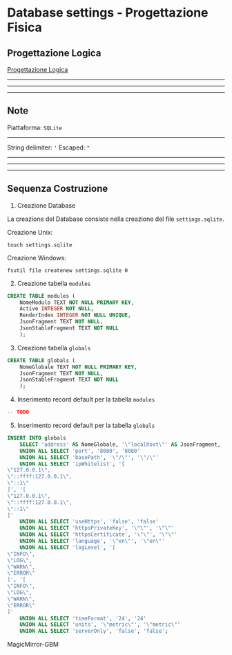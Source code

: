 # Database settings - Progettazione Fisica

## Progettazione Logica

[Progettazione Logica](../Progettazione%20Logica/Progettazione%20Logica.md)

---
---
---

## Note

Piattaforma: `SQLite`

---

String delimiter: `'`
Escaped: `"`

---
---
---

## Sequenza Costruzione

1. Creazione Database

La creazione del Database consiste nella creazione del file
`settings.sqlite`.

Creazione Unix:

```shell
touch settings.sqlite
```

Creazione Windows:

```shell
fsutil file createnew settings.sqlite 0
```

2. Creazione tabella `modules`

```sql
CREATE TABLE modules (
    NomeModulo TEXT NOT NULL PRIMARY KEY,
    Active INTEGER NOT NULL,
    RenderIndex INTEGER NOT NULL UNIQUE,
    JsonFragment TEXT NOT NULL,
    JsonStableFragment TEXT NOT NULL
    );
```

3. Creazione tabella `globals`

```sql
CREATE TABLE globals (
    NomeGlobale TEXT NOT NULL PRIMARY KEY,
    JsonFragment TEXT NOT NULL,
    JsonStableFragment TEXT NOT NULL
    );
```

4. Inserimento record default per la tabella `modules`

```sql
-- TODO
```

5. Inserimento record default per la tabella `globals`

```sql
INSERT INTO globals
    SELECT 'address' AS NomeGlobale, '\"localhost\"' AS JsonFragment, '\"localhost\"' AS JsonStableFragment
    UNION ALL SELECT 'port', '8080', '8080'
    UNION ALL SELECT 'basePath', '\"/\"', '\"/\"'
    UNION ALL SELECT 'ipWhitelist', '[
\"127.0.0.1\",
\"::ffff:127.0.0.1\",
\"::1\"
]', '[
\"127.0.0.1\",
\"::ffff:127.0.0.1\",
\"::1\"
]'
    UNION ALL SELECT 'useHttps', 'false', 'false'
    UNION ALL SELECT 'httpsPrivateKey', '\"\"', '\"\"'
    UNION ALL SELECT 'httpsCertificate', '\"\"', '\"\"'
    UNION ALL SELECT 'language', '\"en\"', '\"en\"'
    UNION ALL SELECT 'logLevel', '[
\"INFO\",
\"LOG\",
\"WARN\",
\"ERROR\"
]', '[
\"INFO\",
\"LOG\",
\"WARN\",
\"ERROR\"
]'
    UNION ALL SELECT 'timeFormat', '24', '24'
    UNION ALL SELECT 'units', '\"metric\"', '\"metric\"'
    UNION ALL SELECT 'serverOnly', 'false', 'false';
```

MagicMirror-GBM
